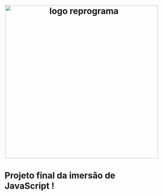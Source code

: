 <h1 align="center">
  <img src="https://user-images.githubusercontent.com/88461178/205717227-e5a79a36-69ee-4951-8b09-bce5a19cffab.png" alt="logo reprograma" width="500">
</h1>


# Projeto final da imersão de JavaScript !




